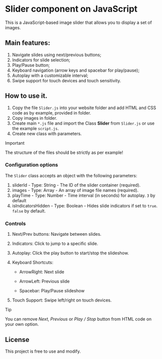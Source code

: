 # Slider component on JavaScript
This is a JavaScript-based image slider that allows you to display a set of images.
## Main features:
1) Navigate slides using next/previous buttons;
2) Indicators for slide selection;
3) Play/Pause button;
4) Keyboard navigation (arrow keys and spacebar for play/pause);
5) Autoplay with a customizable interval;
6) Swipe support for touch devices and touch sensitivity.
## How to use it.
1. Copy the file `Slider.js` into your website folder and add HTML and CSS code as by example, provided in folder.
2. Copy images in folder.
3. Create main `*.js` file and import the Class **Slider** from `Slider.js` or use the example `script.js`.
4. Create new class with parameters.

> [!IMPORTANT]
> The structure of the files should be strictly as per example!

### Configuration options
The `Slider` class accepts an object with the following parameters:
1) sliderId - Type: String - The ID of the slider container (required).
2) images - Type: Array - An array of image file names (required).
3) playTime - Type: Number - Time interval (in seconds) for autoplay. `3` by default
4) isIndicatorsHidden - Type: Boolean - Hides slide indicators if set to `true`. `false` by default.
### Controls
1) Next/Prev buttons: Navigate between slides.

2) Indicators: Click to jump to a specific slide.

3) Autoplay: Click the play button to start/stop the slideshow.

4) Keyboard Shortcuts:

    - ArrowRight: Next slide

    - ArrowLeft: Previous slide

    - Spacebar: Play/Pause slideshow

5) Touch Support: Swipe left/right on touch devices.

> [!TIP]
> You can remove *Next*, *Previous* or *Play / Stop* button from HTML code on your own option.

## License
This project is free to use and modify.


